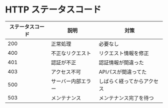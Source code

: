 # HTTP ステータスコード

|  ステータスコード       |  説明               | 対策                    |
| -------------------- | ------------------- | ---------------------- |
|  200                 |  正常処理            |  必要なし                |
|  400                 |  不正なリクエスト     | リクエスト情報を修正        |
|  401                 |  認証が不正           | 認証情報が間違った        |
|  403                 |  アクセス不可         | APIパスが間違ってた       |
|  500                 |  サーバー内部エラー    | しばらく経ってからアクセス  |
|  503                 |  メンテナンス         | メンテナンス完了を待つ     |
